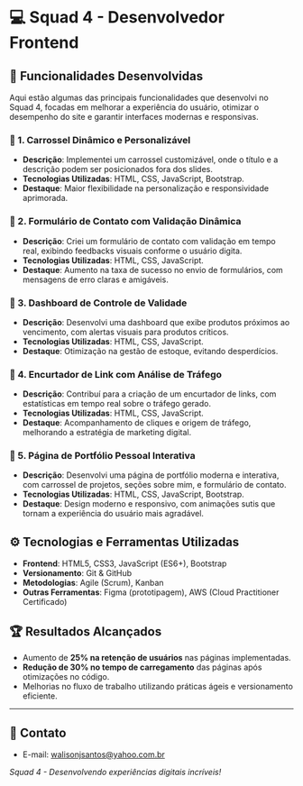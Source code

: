 # 💻 Squad 4 - Desenvolvedor Frontend

## 🚀 Funcionalidades Desenvolvidas

Aqui estão algumas das principais funcionalidades que desenvolvi no Squad 4, focadas em melhorar a experiência do usuário, otimizar o desempenho do site e garantir interfaces modernas e responsivas.

### 📌 1. Carrossel Dinâmico e Personalizável
- **Descrição**: Implementei um carrossel customizável, onde o título e a descrição podem ser posicionados fora dos slides. 
- **Tecnologias Utilizadas**: HTML, CSS, JavaScript, Bootstrap.
- **Destaque**: Maior flexibilidade na personalização e responsividade aprimorada.

### 📌 2. Formulário de Contato com Validação Dinâmica
- **Descrição**: Criei um formulário de contato com validação em tempo real, exibindo feedbacks visuais conforme o usuário digita.
- **Tecnologias Utilizadas**: HTML, CSS, JavaScript.
- **Destaque**: Aumento na taxa de sucesso no envio de formulários, com mensagens de erro claras e amigáveis.

### 📌 3. Dashboard de Controle de Validade
- **Descrição**: Desenvolvi uma dashboard que exibe produtos próximos ao vencimento, com alertas visuais para produtos críticos.
- **Tecnologias Utilizadas**: HTML, CSS, JavaScript.
- **Destaque**: Otimização na gestão de estoque, evitando desperdícios.

### 📌 4. Encurtador de Link com Análise de Tráfego
- **Descrição**: Contribuí para a criação de um encurtador de links, com estatísticas em tempo real sobre o tráfego gerado.
- **Tecnologias Utilizadas**: HTML, CSS, JavaScript.
- **Destaque**: Acompanhamento de cliques e origem de tráfego, melhorando a estratégia de marketing digital.

### 📌 5. Página de Portfólio Pessoal Interativa
- **Descrição**: Desenvolvi uma página de portfólio moderna e interativa, com carrossel de projetos, seções sobre mim, e formulário de contato.
- **Tecnologias Utilizadas**: HTML, CSS, JavaScript, Bootstrap.
- **Destaque**: Design moderno e responsivo, com animações sutis que tornam a experiência do usuário mais agradável.

## ⚙️ Tecnologias e Ferramentas Utilizadas
- **Frontend**: HTML5, CSS3, JavaScript (ES6+), Bootstrap
- **Versionamento**: Git & GitHub
- **Metodologias**: Agile (Scrum), Kanban
- **Outras Ferramentas**: Figma (prototipagem), AWS (Cloud Practitioner Certificado)

## 🏆 Resultados Alcançados
- Aumento de **25% na retenção de usuários** nas páginas implementadas.
- **Redução de 30% no tempo de carregamento** das páginas após otimizações no código.
- Melhorias no fluxo de trabalho utilizando práticas ágeis e versionamento eficiente.

---

## 📧 Contato
- E-mail: [walisonjsantos@yahoo.com.br](mailto:walisonjsantos@yahoo.com.br)

_Squad 4 - Desenvolvendo experiências digitais incríveis!_
